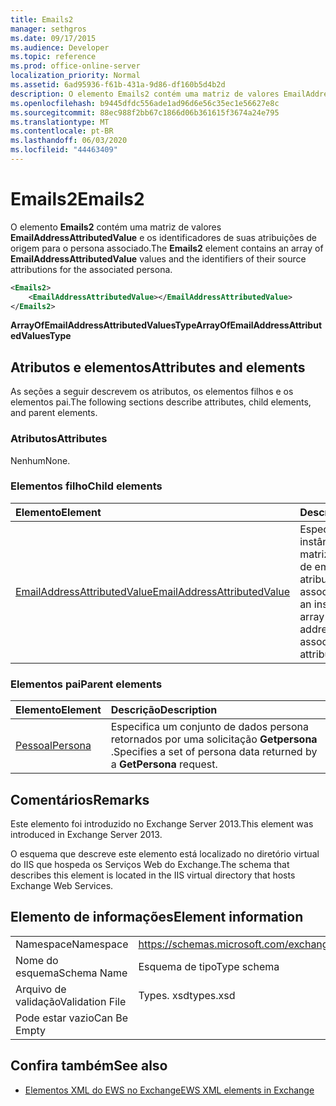 ```yaml
---
title: Emails2
manager: sethgros
ms.date: 09/17/2015
ms.audience: Developer
ms.topic: reference
ms.prod: office-online-server
localization_priority: Normal
ms.assetid: 6ad95936-f61b-431a-9d86-df160b5d4b2d
description: O elemento Emails2 contém uma matriz de valores EmailAddressAttributedValue e os identificadores de suas atribuições de origem para o persona associado.
ms.openlocfilehash: b9445dfdc556ade1ad96d6e56c35ec1e56627e8c
ms.sourcegitcommit: 88ec988f2bb67c1866d06b361615f3674a24e795
ms.translationtype: MT
ms.contentlocale: pt-BR
ms.lasthandoff: 06/03/2020
ms.locfileid: "44463409"
---
```

# <a name="emails2"></a><span data-ttu-id="92b6b-103">Emails2</span><span class="sxs-lookup"><span data-stu-id="92b6b-103">Emails2</span></span>

<span data-ttu-id="92b6b-104">O elemento **Emails2** contém uma matriz de valores **EmailAddressAttributedValue** e os identificadores de suas atribuições de origem para o persona associado.</span><span class="sxs-lookup"><span data-stu-id="92b6b-104">The **Emails2** element contains an array of **EmailAddressAttributedValue** values and the identifiers of their source attributions for the associated persona.</span></span> 
  
```XML
<Emails2>
    <EmailAddressAttributedValue></EmailAddressAttributedValue>
</Emails2>
```

 <span data-ttu-id="92b6b-105">**ArrayOfEmailAddressAttributedValuesType**</span><span class="sxs-lookup"><span data-stu-id="92b6b-105">**ArrayOfEmailAddressAttributedValuesType**</span></span>
## <a name="attributes-and-elements"></a><span data-ttu-id="92b6b-106">Atributos e elementos</span><span class="sxs-lookup"><span data-stu-id="92b6b-106">Attributes and elements</span></span>

<span data-ttu-id="92b6b-107">As seções a seguir descrevem os atributos, os elementos filhos e os elementos pai.</span><span class="sxs-lookup"><span data-stu-id="92b6b-107">The following sections describe attributes, child elements, and parent elements.</span></span>
  
### <a name="attributes"></a><span data-ttu-id="92b6b-108">Atributos</span><span class="sxs-lookup"><span data-stu-id="92b6b-108">Attributes</span></span>

<span data-ttu-id="92b6b-109">Nenhum</span><span class="sxs-lookup"><span data-stu-id="92b6b-109">None.</span></span>
  
### <a name="child-elements"></a><span data-ttu-id="92b6b-110">Elementos filho</span><span class="sxs-lookup"><span data-stu-id="92b6b-110">Child elements</span></span>

|<span data-ttu-id="92b6b-111">**Elemento**</span><span class="sxs-lookup"><span data-stu-id="92b6b-111">**Element**</span></span>|<span data-ttu-id="92b6b-112">**Descrição**</span><span class="sxs-lookup"><span data-stu-id="92b6b-112">**Description**</span></span>|
|:-----|:-----|
|[<span data-ttu-id="92b6b-113">EmailAddressAttributedValue</span><span class="sxs-lookup"><span data-stu-id="92b6b-113">EmailAddressAttributedValue</span></span>](emailaddressattributedvalue.md) <br/> |<span data-ttu-id="92b6b-114">Especifica uma instância de uma matriz de endereços de email e suas atribuições associadas.</span><span class="sxs-lookup"><span data-stu-id="92b6b-114">Specifies an instance of an array of email addresses and their associated attributions.</span></span>  <br/> |
   
### <a name="parent-elements"></a><span data-ttu-id="92b6b-115">Elementos pai</span><span class="sxs-lookup"><span data-stu-id="92b6b-115">Parent elements</span></span>

|<span data-ttu-id="92b6b-116">**Elemento**</span><span class="sxs-lookup"><span data-stu-id="92b6b-116">**Element**</span></span>|<span data-ttu-id="92b6b-117">**Descrição**</span><span class="sxs-lookup"><span data-stu-id="92b6b-117">**Description**</span></span>|
|:-----|:-----|
|[<span data-ttu-id="92b6b-118">Pessoal</span><span class="sxs-lookup"><span data-stu-id="92b6b-118">Persona</span></span>](persona.md) <br/> |<span data-ttu-id="92b6b-119">Especifica um conjunto de dados persona retornados por uma solicitação **Getpersona** .</span><span class="sxs-lookup"><span data-stu-id="92b6b-119">Specifies a set of persona data returned by a **GetPersona** request.</span></span>  <br/> |
   
## <a name="remarks"></a><span data-ttu-id="92b6b-120">Comentários</span><span class="sxs-lookup"><span data-stu-id="92b6b-120">Remarks</span></span>

<span data-ttu-id="92b6b-121">Este elemento foi introduzido no Exchange Server 2013.</span><span class="sxs-lookup"><span data-stu-id="92b6b-121">This element was introduced in Exchange Server 2013.</span></span>
  
<span data-ttu-id="92b6b-122">O esquema que descreve este elemento está localizado no diretório virtual do IIS que hospeda os Serviços Web do Exchange.</span><span class="sxs-lookup"><span data-stu-id="92b6b-122">The schema that describes this element is located in the IIS virtual directory that hosts Exchange Web Services.</span></span>
  
## <a name="element-information"></a><span data-ttu-id="92b6b-123">Elemento de informações</span><span class="sxs-lookup"><span data-stu-id="92b6b-123">Element information</span></span>

|||
|:-----|:-----|
|<span data-ttu-id="92b6b-124">Namespace</span><span class="sxs-lookup"><span data-stu-id="92b6b-124">Namespace</span></span>  <br/> |https://schemas.microsoft.com/exchange/services/2006/types  <br/> |
|<span data-ttu-id="92b6b-125">Nome do esquema</span><span class="sxs-lookup"><span data-stu-id="92b6b-125">Schema Name</span></span>  <br/> |<span data-ttu-id="92b6b-126">Esquema de tipo</span><span class="sxs-lookup"><span data-stu-id="92b6b-126">Type schema</span></span>  <br/> |
|<span data-ttu-id="92b6b-127">Arquivo de validação</span><span class="sxs-lookup"><span data-stu-id="92b6b-127">Validation File</span></span>  <br/> |<span data-ttu-id="92b6b-128">Types. xsd</span><span class="sxs-lookup"><span data-stu-id="92b6b-128">types.xsd</span></span>  <br/> |
|<span data-ttu-id="92b6b-129">Pode estar vazio</span><span class="sxs-lookup"><span data-stu-id="92b6b-129">Can Be Empty</span></span>  <br/> ||
   
## <a name="see-also"></a><span data-ttu-id="92b6b-130">Confira também</span><span class="sxs-lookup"><span data-stu-id="92b6b-130">See also</span></span>



- [<span data-ttu-id="92b6b-131">Elementos XML do EWS no Exchange</span><span class="sxs-lookup"><span data-stu-id="92b6b-131">EWS XML elements in Exchange</span></span>](ews-xml-elements-in-exchange.md)

